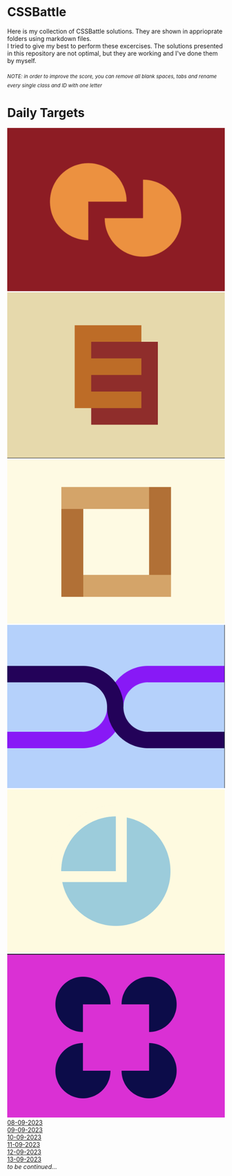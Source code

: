 # CSSBattle
Here is my collection of CSSBattle solutions. They are shown in apprioprate folders using markdown files.
<br>
I tried to give my best to perform these excercises. The solutions presented in this repository are not optimal, but they are working and I've done them by myself.


<sub>_NOTE: in order to improve the score, you can remove all blank spaces, tabs and rename every single class and ID with one letter_</sub>

# Daily Targets
![08-09-2023-photo](/daily-targets/08-09-2023/08-09-2023-photo.png)
![09-09-2023-photo](/daily-targets/09-09-2023/09-09-2023-photo.png)
![10-09-2023-photo](/daily-targets/10-09-2023/10-09-2023-photo.png)
![11-09-2023-photo](/daily-targets/11-09-2023/11-09-2023-photo.png)
![12-09-2023-photo](/daily-targets/12-09-2023/12-09-2023-photo.png)
![13-09-2023-photo](/daily-targets/13-09-2023/13-09-2023-photo.png)
<br>
[08-09-2023](https://cssbattle.dev/play/fvELCOWUKXuKyHSsnZZk)
<br>
[09-09-2023](https://cssbattle.dev/play/G4otTDLJBbYCrKVVtr6q)
<br>
[10-09-2023](https://cssbattle.dev/play/Xt3tUGrdPbbhpYBBYQPZ)
<br>
[11-09-2023](https://cssbattle.dev/play/UidFZ3Ir3BBfqdSdxbLA)
<br>
[12-09-2023](https://cssbattle.dev/play/97lYDZ08hstqexDs9HeT)
<br>
[13-09-2023](https://cssbattle.dev/play/gK8G0EfMHBHjUEe8qHfr)
<br>
_to be continued..._